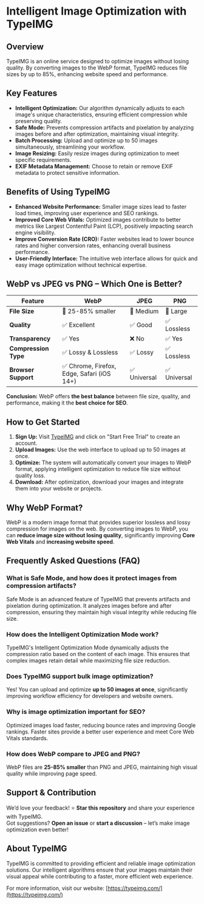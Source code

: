 # Intelligent Image Optimization with TypeIMG

## Overview

TypeIMG is an online service designed to optimize images without losing quality. By converting images to the WebP format, TypeIMG reduces file sizes by up to 85%, enhancing website speed and performance.

## Key Features

- **Intelligent Optimization:** Our algorithm dynamically adjusts to each image's unique characteristics, ensuring efficient compression while preserving quality.
- **Safe Mode:** Prevents compression artifacts and pixelation by analyzing images before and after optimization, maintaining visual integrity.
- **Batch Processing:** Upload and optimize up to 50 images simultaneously, streamlining your workflow.
- **Image Resizing:** Easily resize images during optimization to meet specific requirements.
- **EXIF Metadata Management:** Choose to retain or remove EXIF metadata to protect sensitive information.

## Benefits of Using TypeIMG

- **Enhanced Website Performance:** Smaller image sizes lead to faster load times, improving user experience and SEO rankings.
- **Improved Core Web Vitals:** Optimized images contribute to better metrics like Largest Contentful Paint (LCP), positively impacting search engine visibility.
- **Improve Conversion Rate (CRO):** Faster websites lead to lower bounce rates and higher conversion rates, enhancing overall business performance.
- **User-Friendly Interface:** The intuitive web interface allows for quick and easy image optimization without technical expertise.

## WebP vs JPEG vs PNG – Which One is Better?

| Feature         | WebP          | JPEG           | PNG            |
|---------------|--------------|--------------|--------------|
| **File Size**  | 🔹 25-85% smaller | 🔸 Medium | 🔸 Large |
| **Quality**    | ✅ Excellent | ✅ Good | ✅ Lossless |
| **Transparency** | ✅ Yes | ❌ No | ✅ Yes |
| **Compression Type** | ✅ Lossy & Lossless | ✅ Lossy | ✅ Lossless |
| **Browser Support** | ✅ Chrome, Firefox, Edge, Safari (iOS 14+) | ✅ Universal | ✅ Universal |

**Conclusion:** WebP offers **the best balance** between file size, quality, and performance, making it the **best choice for SEO**.

## How to Get Started

1. **Sign Up:** Visit [TypeIMG](https://typeimg.com/) and click on "Start Free Trial" to create an account.
2. **Upload Images:** Use the web interface to upload up to 50 images at once.
3. **Optimize:** The system will automatically convert your images to WebP format, applying intelligent optimization to reduce file size without quality loss.
4. **Download:** After optimization, download your images and integrate them into your website or projects.

## Why WebP Format?

WebP is a modern image format that provides superior lossless and lossy compression for images on the web. By converting images to WebP, you can **reduce image size without losing quality**, significantly improving **Core Web Vitals** and **increasing website speed**.

## Frequently Asked Questions (FAQ)

### What is Safe Mode, and how does it protect images from compression artifacts?
Safe Mode is an advanced feature of TypeIMG that prevents artifacts and pixelation during optimization. It analyzes images before and after compression, ensuring they maintain high visual integrity while reducing file size.

### How does the Intelligent Optimization Mode work?
TypeIMG's Intelligent Optimization Mode dynamically adjusts the compression ratio based on the content of each image. This ensures that complex images retain detail while maximizing file size reduction.

### Does TypeIMG support bulk image optimization?
Yes! You can upload and optimize **up to 50 images at once**, significantly improving workflow efficiency for developers and website owners.

### Why is image optimization important for SEO?
Optimized images load faster, reducing bounce rates and improving Google rankings. Faster sites provide a better user experience and meet Core Web Vitals standards.

### How does WebP compare to JPEG and PNG?
WebP files are **25-85% smaller** than PNG and JPEG, maintaining high visual quality while improving page speed.

## Support & Contribution

We’d love your feedback! ⭐ **Star this repository** and share your experience with TypeIMG.  
Got suggestions? **Open an issue** or **start a discussion** – let’s make image optimization even better!

## About TypeIMG

TypeIMG is committed to providing efficient and reliable image optimization solutions. Our intelligent algorithms ensure that your images maintain their visual appeal while contributing to a faster, more efficient web experience.

For more information, visit our website: [https://typeimg.com/](https://typeimg.com/)
